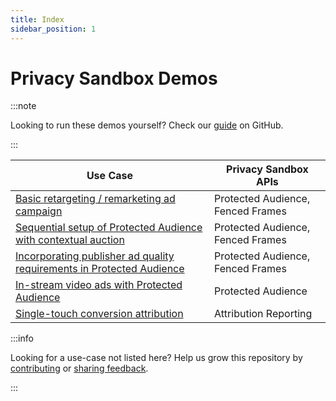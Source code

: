```yaml
---
title: Index
sidebar_position: 1
---
```


# Privacy Sandbox Demos

:::note

Looking to run these demos yourself? Check our [guide](https://github.com/privacysandbox/privacy-sandbox-demos/blob/main/README.md) on GitHub.

:::

| **Use Case**                                                                                               | **Privacy Sandbox APIs**          |
| ---------------------------------------------------------------------------------------------------------- | --------------------------------- |
| [Basic retargeting / remarketing ad campaign](demos/retargeting-remarketing.md)                            | Protected Audience, Fenced Frames |
| [Sequential setup of Protected Audience with contextual auction](demos/sequential-auction-setup.md)        | Protected Audience, Fenced Frames |
| [Incorporating publisher ad quality requirements in Protected Audience](demos/publisher-ad-quality-req.md) | Protected Audience, Fenced Frames |
| [In-stream video ads with Protected Audience](demos/instream-video-ad.md)                                  | Protected Audience                |
| [Single-touch conversion attribution](demos/single-touch-conversion-attribution.md)                        | Attribution Reporting             |

:::info

Looking for a use-case not listed here? Help us grow this repository by
[contributing](https://github.com/privacysandbox/privacy-sandbox-demos/blob/main/CONTRIBUTING.md) or
[sharing feedback](https://github.com/privacysandbox/privacy-sandbox-demos/issues).

:::
